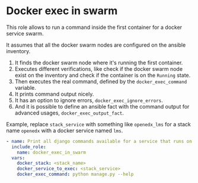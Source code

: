 # Docker exec in swarm

This role allows to run a command inside the first container for a docker service swarm.

It assumes that all the docker swarm nodes are configured on the ansible inventory.

1. It finds the docker swarm node where it's running the first container.
2. Executes different verifications, like check if the docker swarm node exist on the inventory and check if the container is on the `Running` state.
3. Then executes the real command, defined by the `docker_exec_command` variable.
4. It prints command output nicely.
5. It has an option to ignore errors, `docker_exec_ignore_errors`.
6. And it is possible to define an ansible fact with the command output for advanced usages, `docker_exec_output_fact`.

Example, replace `stack_service` with something like `openedx_lms` for a stack name `openedx` with a docker service named `lms`.
```yaml
- name: Print all django commands available for a service that runs on a stack
  include_role:
    name: docker_exec_in_swarm
  vars:
    docker_stack: <stack_name>
    docker_service_to_exec: <stack_service>
    docker_exec_command: python manage.py --help
```
